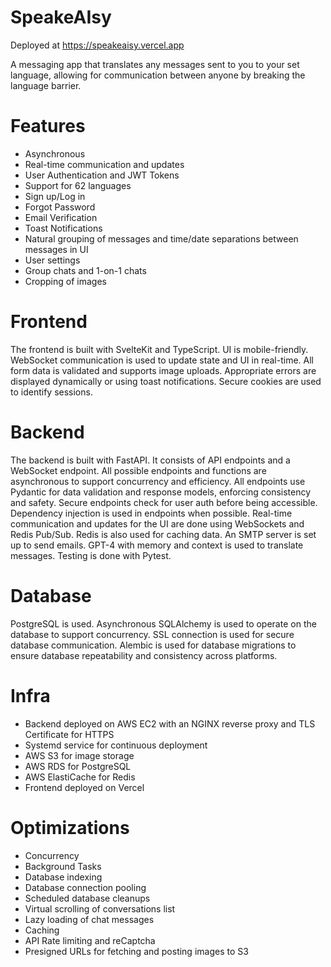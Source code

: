 # SpeakeAIsy

Deployed at https://speakeaisy.vercel.app

A messaging app that translates any messages sent to you to your set language, allowing for communication between anyone by breaking the language barrier.

# Features

- Asynchronous
- Real-time communication and updates
- User Authentication and JWT Tokens
- Support for 62 languages
- Sign up/Log in
- Forgot Password
- Email Verification
- Toast Notifications
- Natural grouping of messages and time/date separations between messages in UI
- User settings
- Group chats and 1-on-1 chats
- Cropping of images

# Frontend

The frontend is built with SvelteKit and TypeScript. UI is mobile-friendly. WebSocket communication is used to update state and UI in real-time. All form data is validated and supports image uploads. Appropriate errors are displayed dynamically or using toast notifications. Secure cookies are used to identify sessions.

# Backend

The backend is built with FastAPI. It consists of API endpoints and a WebSocket endpoint. All possible endpoints and functions are asynchronous to support concurrency and efficiency. All endpoints use Pydantic for data validation and response models, enforcing consistency and safety. Secure endpoints check for user auth before being accessible. Dependency injection is used in endpoints when possible. Real-time communication and updates for the UI are done using WebSockets and Redis Pub/Sub. Redis is also used for caching data. An SMTP server is set up to send emails. GPT-4 with memory and context is used to translate messages. Testing is done with Pytest.

# Database

PostgreSQL is used. Asynchronous SQLAlchemy is used to operate on the database to support concurrency. SSL connection is used for secure database communication. Alembic is used for database migrations to ensure database repeatability and consistency across platforms.

# Infra

- Backend deployed on AWS EC2 with an NGINX reverse proxy and TLS Certificate for HTTPS
- Systemd service for continuous deployment
- AWS S3 for image storage
- AWS RDS for PostgreSQL
- AWS ElastiCache for Redis
- Frontend deployed on Vercel

# Optimizations

- Concurrency
- Background Tasks
- Database indexing
- Database connection pooling
- Scheduled database cleanups
- Virtual scrolling of conversations list
- Lazy loading of chat messages
- Caching
- API Rate limiting and reCaptcha
- Presigned URLs for fetching and posting images to S3
